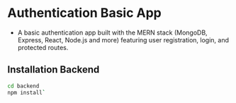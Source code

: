# Authentication Basic App

- A basic authentication app built with the MERN stack (MongoDB, Express, React, Node.js and more) featuring user registration, login, and protected routes.

## Installation Backend

```bash
cd backend
npm install`
```
